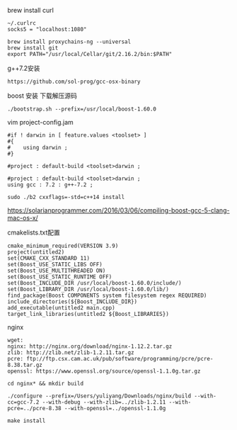 brew install curl
```
~/.curlrc
socks5 = "localhost:1080"

```

```
brew install proxychains-ng --universal
brew install git
export PATH="/usr/local/Cellar/git/2.16.2/bin:$PATH"
```

g++7.2安装
```
https://github.com/sol-prog/gcc-osx-binary
```
boost 安装
下载解压源码
```
./bootstrap.sh --prefix=/usr/local/boost-1.60.0
```
vim  project-config.jam
```
#if ! darwin in [ feature.values <toolset> ]
#{
#    using darwin ; 
#}
 
#project : default-build <toolset>darwin ;
```

```
#project : default-build <toolset>darwin ;
using gcc : 7.2 : g++-7.2 ;
```

```
sudo ./b2 cxxflags=-std=c++14 install
```

https://solarianprogrammer.com/2016/03/06/compiling-boost-gcc-5-clang-mac-os-x/

cmakelists.txt配置
```
cmake_minimum_required(VERSION 3.9)
project(untitled2)
set(CMAKE_CXX_STANDARD 11)
set(Boost_USE_STATIC_LIBS OFF)
set(Boost_USE_MULTITHREADED ON)
set(Boost_USE_STATIC_RUNTIME OFF)
set(Boost_INCLUDE_DIR /usr/local/boost-1.60.0/include/)
set(Boost_LIBRARY_DIR /usr/local/boost-1.60.0/lib/)
find_package(Boost COMPONENTS system filesystem regex REQUIRED)
include_directories(${Boost_INCLUDE_DIR})
add_executable(untitled2 main.cpp)
target_link_libraries(untitled2 ${Boost_LIBRARIES})
```


nginx
```
wget:
nginx: http://nginx.org/download/nginx-1.12.2.tar.gz
zlib: http://zlib.net/zlib-1.2.11.tar.gz
pcre: ftp://ftp.csx.cam.ac.uk/pub/software/programming/pcre/pcre-8.38.tar.gz
openssl: https://www.openssl.org/source/openssl-1.1.0g.tar.gz

cd nginx* && mkdir build

./configure --prefix=/Users/yuliyang/Downloads/nginx/build --with-cc=gcc-7.2 --with-debug --with-zlib=../zlib-1.2.11 --with-pcre=../pcre-8.38 --with-openssl=../openssl-1.1.0g

make install
```
